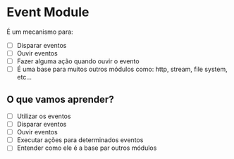 # Event Module

É um mecanismo para:
* [ ] Disparar eventos
* [ ] Ouvir eventos
* [ ] Fazer alguma ação quando ouvir o evento
* [ ] É uma base para muitos outros módulos como: http, stream, file system, etc...

## O que vamos aprender?

* [ ] Utilizar os eventos
* [ ] Disparar eventos
* [ ] Ouvir eventos
* [ ] Executar ações para determinados eventos
* [ ] Entender como ele é a base par outros módulos
